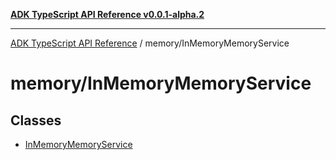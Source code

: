[**ADK TypeScript API Reference v0.0.1-alpha.2**](../../README.md)

***

[ADK TypeScript API Reference](../../modules.md) / memory/InMemoryMemoryService

# memory/InMemoryMemoryService

## Classes

- [InMemoryMemoryService](classes/InMemoryMemoryService.md)
